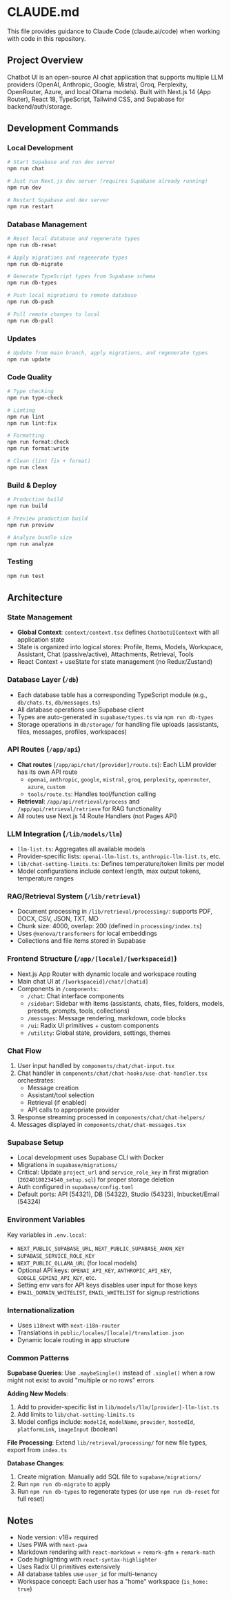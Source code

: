 # CLAUDE.md

This file provides guidance to Claude Code (claude.ai/code) when working with code in this repository.

## Project Overview

Chatbot UI is an open-source AI chat application that supports multiple LLM providers (OpenAI, Anthropic, Google, Mistral, Groq, Perplexity, OpenRouter, Azure, and local Ollama models). Built with Next.js 14 (App Router), React 18, TypeScript, Tailwind CSS, and Supabase for backend/auth/storage.

## Development Commands

### Local Development
```bash
# Start Supabase and run dev server
npm run chat

# Just run Next.js dev server (requires Supabase already running)
npm run dev

# Restart Supabase and dev server
npm run restart
```

### Database Management
```bash
# Reset local database and regenerate types
npm run db-reset

# Apply migrations and regenerate types
npm run db-migrate

# Generate TypeScript types from Supabase schema
npm run db-types

# Push local migrations to remote database
npm run db-push

# Pull remote changes to local
npm run db-pull
```

### Updates
```bash
# Update from main branch, apply migrations, and regenerate types
npm run update
```

### Code Quality
```bash
# Type checking
npm run type-check

# Linting
npm run lint
npm run lint:fix

# Formatting
npm run format:check
npm run format:write

# Clean (lint fix + format)
npm run clean
```

### Build & Deploy
```bash
# Production build
npm run build

# Preview production build
npm run preview

# Analyze bundle size
npm run analyze
```

### Testing
```bash
npm run test
```

## Architecture

### State Management
- **Global Context**: `context/context.tsx` defines `ChatbotUIContext` with all application state
- State is organized into logical stores: Profile, Items, Models, Workspace, Assistant, Chat (passive/active), Attachments, Retrieval, Tools
- React Context + useState for state management (no Redux/Zustand)

### Database Layer (`/db`)
- Each database table has a corresponding TypeScript module (e.g., `db/chats.ts`, `db/messages.ts`)
- All database operations use Supabase client
- Types are auto-generated in `supabase/types.ts` via `npm run db-types`
- Storage operations in `db/storage/` for handling file uploads (assistants, files, messages, profiles, workspaces)

### API Routes (`/app/api`)
- **Chat routes** (`/app/api/chat/[provider]/route.ts`): Each LLM provider has its own API route
  - `openai`, `anthropic`, `google`, `mistral`, `groq`, `perplexity`, `openrouter`, `azure`, `custom`
  - `tools/route.ts`: Handles tool/function calling
- **Retrieval**: `/app/api/retrieval/process` and `/app/api/retrieval/retrieve` for RAG functionality
- All routes use Next.js 14 Route Handlers (not Pages API)

### LLM Integration (`/lib/models/llm`)
- `llm-list.ts`: Aggregates all available models
- Provider-specific lists: `openai-llm-list.ts`, `anthropic-llm-list.ts`, etc.
- `lib/chat-setting-limits.ts`: Defines temperature/token limits per model
- Model configurations include context length, max output tokens, temperature ranges

### RAG/Retrieval System (`/lib/retrieval`)
- Document processing in `/lib/retrieval/processing/`: supports PDF, DOCX, CSV, JSON, TXT, MD
- Chunk size: 4000, overlap: 200 (defined in `processing/index.ts`)
- Uses `@xenova/transformers` for local embeddings
- Collections and file items stored in Supabase

### Frontend Structure (`/app/[locale]/[workspaceid]`)
- Next.js App Router with dynamic locale and workspace routing
- Main chat UI at `/[workspaceid]/chat/[chatid]`
- Components in `/components`:
  - `/chat`: Chat interface components
  - `/sidebar`: Sidebar with items (assistants, chats, files, folders, models, presets, prompts, tools, collections)
  - `/messages`: Message rendering, markdown, code blocks
  - `/ui`: Radix UI primitives + custom components
  - `/utility`: Global state, providers, settings, themes

### Chat Flow
1. User input handled by `components/chat/chat-input.tsx`
2. Chat handler in `components/chat/chat-hooks/use-chat-handler.tsx` orchestrates:
   - Message creation
   - Assistant/tool selection
   - Retrieval (if enabled)
   - API calls to appropriate provider
3. Response streaming processed in `components/chat/chat-helpers/`
4. Messages displayed in `components/chat/chat-messages.tsx`

### Supabase Setup
- Local development uses Supabase CLI with Docker
- Migrations in `supabase/migrations/`
- Critical: Update `project_url` and `service_role_key` in first migration (`20240108234540_setup.sql`) for proper storage deletion
- Auth configured in `supabase/config.toml`
- Default ports: API (54321), DB (54322), Studio (54323), Inbucket/Email (54324)

### Environment Variables
Key variables in `.env.local`:
- `NEXT_PUBLIC_SUPABASE_URL`, `NEXT_PUBLIC_SUPABASE_ANON_KEY`
- `SUPABASE_SERVICE_ROLE_KEY`
- `NEXT_PUBLIC_OLLAMA_URL` (for local models)
- Optional API keys: `OPENAI_API_KEY`, `ANTHROPIC_API_KEY`, `GOOGLE_GEMINI_API_KEY`, etc.
- Setting env vars for API keys disables user input for those keys
- `EMAIL_DOMAIN_WHITELIST`, `EMAIL_WHITELIST` for signup restrictions

### Internationalization
- Uses `i18next` with `next-i18n-router`
- Translations in `public/locales/[locale]/translation.json`
- Dynamic locale routing in app structure

### Common Patterns

**Supabase Queries**: Use `.maybeSingle()` instead of `.single()` when a row might not exist to avoid "multiple or no rows" errors

**Adding New Models**:
1. Add to provider-specific list in `lib/models/llm/[provider]-llm-list.ts`
2. Add limits to `lib/chat-setting-limits.ts`
3. Model configs include: `modelId`, `modelName`, `provider`, `hostedId`, `platformLink`, `imageInput` (boolean)

**File Processing**: Extend `lib/retrieval/processing/` for new file types, export from `index.ts`

**Database Changes**:
1. Create migration: Manually add SQL file to `supabase/migrations/`
2. Run `npm run db-migrate` to apply
3. Run `npm run db-types` to regenerate types (or use `npm run db-reset` for full reset)

## Notes

- Node version: v18+ required
- Uses PWA with `next-pwa`
- Markdown rendering with `react-markdown` + `remark-gfm` + `remark-math`
- Code highlighting with `react-syntax-highlighter`
- Uses Radix UI primitives extensively
- All database tables use `user_id` for multi-tenancy
- Workspace concept: Each user has a "home" workspace (`is_home: true`)
